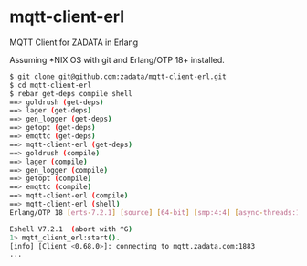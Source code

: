 mqtt-client-erl
===============

MQTT Client for ZADATA in Erlang

Assuming *NIX OS with git and Erlang/OTP 18+ installed.

``` bash
$ git clone git@github.com:zadata/mqtt-client-erl.git
$ cd mqtt-client-erl 
$ rebar get-deps compile shell
==> goldrush (get-deps)
==> lager (get-deps)
==> gen_logger (get-deps)
==> getopt (get-deps)
==> emqttc (get-deps)
==> mqtt-client-erl (get-deps)
==> goldrush (compile)
==> lager (compile)
==> gen_logger (compile)
==> getopt (compile)
==> emqttc (compile)
==> mqtt-client-erl (compile)
==> mqtt-client-erl (shell)
Erlang/OTP 18 [erts-7.2.1] [source] [64-bit] [smp:4:4] [async-threads:10] [kernel-poll:false]

Eshell V7.2.1  (abort with ^G)
1> mqtt_client_erl:start().
[info] [Client <0.68.0>]: connecting to mqtt.zadata.com:1883
...
```
